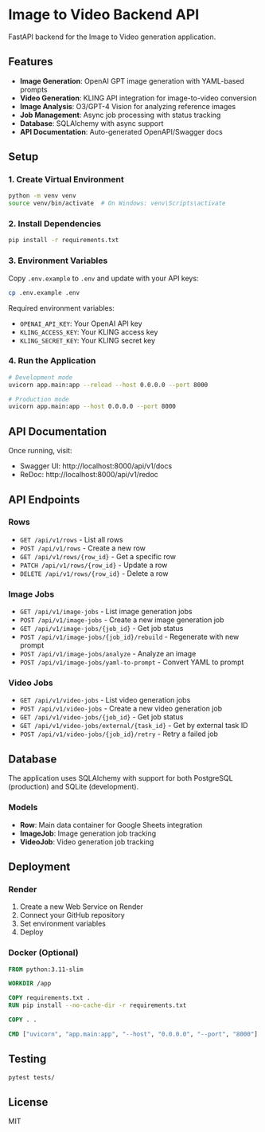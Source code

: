 # Image to Video Backend API

FastAPI backend for the Image to Video generation application.

## Features

- **Image Generation**: OpenAI GPT image generation with YAML-based prompts
- **Video Generation**: KLING API integration for image-to-video conversion
- **Image Analysis**: O3/GPT-4 Vision for analyzing reference images
- **Job Management**: Async job processing with status tracking
- **Database**: SQLAlchemy with async support
- **API Documentation**: Auto-generated OpenAPI/Swagger docs

## Setup

### 1. Create Virtual Environment

```bash
python -m venv venv
source venv/bin/activate  # On Windows: venv\Scripts\activate
```

### 2. Install Dependencies

```bash
pip install -r requirements.txt
```

### 3. Environment Variables

Copy `.env.example` to `.env` and update with your API keys:

```bash
cp .env.example .env
```

Required environment variables:
- `OPENAI_API_KEY`: Your OpenAI API key
- `KLING_ACCESS_KEY`: Your KLING access key
- `KLING_SECRET_KEY`: Your KLING secret key

### 4. Run the Application

```bash
# Development mode
uvicorn app.main:app --reload --host 0.0.0.0 --port 8000

# Production mode
uvicorn app.main:app --host 0.0.0.0 --port 8000
```

## API Documentation

Once running, visit:
- Swagger UI: http://localhost:8000/api/v1/docs
- ReDoc: http://localhost:8000/api/v1/redoc

## API Endpoints

### Rows
- `GET /api/v1/rows` - List all rows
- `POST /api/v1/rows` - Create a new row
- `GET /api/v1/rows/{row_id}` - Get a specific row
- `PATCH /api/v1/rows/{row_id}` - Update a row
- `DELETE /api/v1/rows/{row_id}` - Delete a row

### Image Jobs
- `GET /api/v1/image-jobs` - List image generation jobs
- `POST /api/v1/image-jobs` - Create a new image generation job
- `GET /api/v1/image-jobs/{job_id}` - Get job status
- `POST /api/v1/image-jobs/{job_id}/rebuild` - Regenerate with new prompt
- `POST /api/v1/image-jobs/analyze` - Analyze an image
- `POST /api/v1/image-jobs/yaml-to-prompt` - Convert YAML to prompt

### Video Jobs
- `GET /api/v1/video-jobs` - List video generation jobs
- `POST /api/v1/video-jobs` - Create a new video generation job
- `GET /api/v1/video-jobs/{job_id}` - Get job status
- `GET /api/v1/video-jobs/external/{task_id}` - Get by external task ID
- `POST /api/v1/video-jobs/{job_id}/retry` - Retry a failed job

## Database

The application uses SQLAlchemy with support for both PostgreSQL (production) and SQLite (development).

### Models
- **Row**: Main data container for Google Sheets integration
- **ImageJob**: Image generation job tracking
- **VideoJob**: Video generation job tracking

## Deployment

### Render

1. Create a new Web Service on Render
2. Connect your GitHub repository
3. Set environment variables
4. Deploy

### Docker (Optional)

```dockerfile
FROM python:3.11-slim

WORKDIR /app

COPY requirements.txt .
RUN pip install --no-cache-dir -r requirements.txt

COPY . .

CMD ["uvicorn", "app.main:app", "--host", "0.0.0.0", "--port", "8000"]
```

## Testing

```bash
pytest tests/
```

## License

MIT